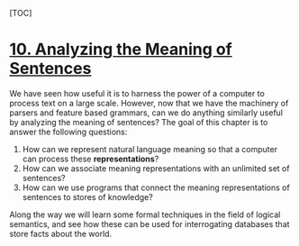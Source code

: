 [TOC]



# [10. Analyzing the Meaning of Sentences](http://www.nltk.org/book/ch10.html)

We have seen how useful it is to harness the power of a computer to process text on a large scale. However, now that we have the machinery of parsers and feature based grammars, can we do anything similarly useful by analyzing the meaning of sentences? The goal of this chapter is to answer the following questions:

1. How can we represent natural language meaning so that a computer can process these **representations**?
2. How can we associate meaning representations with an unlimited set of sentences?
3. How can we use programs that connect the meaning representations of sentences to stores of knowledge?

Along the way we will learn some formal techniques in the field of logical semantics, and see how these can be used for interrogating databases that store facts about the world.